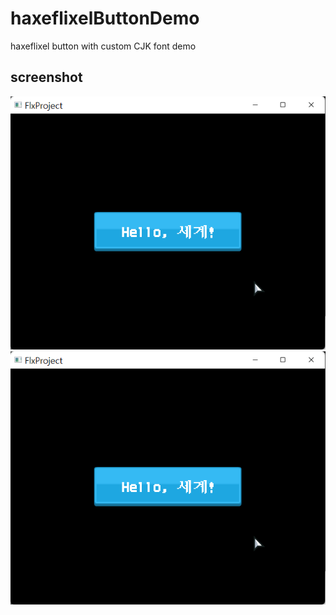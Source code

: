 # haxeflixelButtonDemo
haxeflixel button with custom CJK font demo

## screenshot

![before click](https://github.com/ghtalpo/haxeflixelButtonDemo/blob/master/screenshot1.png?raw=true)
![after click](https://github.com/ghtalpo/haxeflixelButtonDemo/blob/master/screenshot1.png?raw=true)
